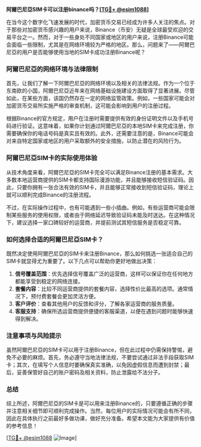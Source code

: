 **阿爾巴尼亞SIM卡可以注册binance吗？[[TG💪+ @esim1088](https://t.me/s/esim1088)]**

在当今这个数字化飞速发展的时代，加密货币交易已经成为许多人关注的焦点。对于那些对加密货币感兴趣的用户来说，Binance（币安）无疑是全球最受欢迎的交易平台之一。然而，对于一些身处不同国家或地区的用户来说，注册Binance可能会面临一些限制，尤其是在网络环境较为严格的地区。那么，问题来了——阿爾巴尼亞的用户是否能够使用当地的SIM卡成功注册Binance呢？

### 阿爾巴尼亞的网络环境与法律限制

首先，让我们了解一下阿爾巴尼亞的网络环境以及相关的法律法规。作为一个位于东南欧的小国，阿爾巴尼亞近年来在网络基础设施建设方面取得了显著进展。尽管如此，在某些方面，该国仍然存在一定的网络监管政策。例如，一些国家可能会对加密货币交易所实施严格的审查机制，这可能会影响到用户的注册过程。

根据Binance的官方规定，用户在注册时需要提供有效的身份证明文件以及手机号码进行验证。这意味着，如果你计划通过阿爾巴尼亞的本地SIM卡来完成注册，你需要确保你的电话号码是真实且有效的。此外，还需要注意的是，Binance可能会对来自特定国家或地区的用户采取额外的安全措施，以防止潜在的风险行为。

### 阿爾巴尼亞SIM卡的实际使用体验

从技术角度来看，阿爾巴尼亞的SIM卡完全可以满足Binance注册的基本需求。大多数本地运营商提供的SIM卡都支持国际漫游功能，并且能够接收短信验证码。因此，只要你拥有一张合法有效的SIM卡，并且能够正常接收到短信验证码，理论上就可以顺利完成Binance的注册流程。

不过，在实际操作过程中，也有可能遇到一些小插曲。例如，有些运营商可能会限制某些服务的使用权限，或者由于网络延迟导致验证码未能及时送达。在这种情况下，建议选择一家口碑较好的运营商，并提前测试其短信服务是否稳定可靠。

### 如何选择合适的阿爾巴尼亞SIM卡？

既然决定使用阿爾巴尼亞的SIM卡来注册Binance，那么如何挑选一张适合自己的SIM卡就显得尤为重要了。以下几点可以帮助你更好地做出决策：

1. **信号覆盖范围**：优先选择信号覆盖广泛的运营商，这样可以保证你在任何地方都能享受到稳定的网络连接。
2. **套餐内容**：比较不同运营商提供的套餐内容，选择性价比最高的选项。通常情况下，预付费套餐会更加灵活方便。
3. **客户评价**：查看其他用户的反馈和评分，了解各家运营商的服务质量。
4. **客服支持**：确保所选运营商提供便捷的客服渠道，以便在遇到问题时能够快速得到解决。

### 注意事项与风险提示

虽然阿爾巴尼亞的SIM卡可以用于注册Binance，但在此过程中仍需保持警惕，避免不必要的麻烦。首先，务必遵守当地法律法规，不要尝试通过非法手段获取SIM卡；其次，在填写个人信息时要确保真实准确，以免因虚假信息而遭到封禁；最后，妥善保管好自己的账户密码及相关资料，防止泄露给不法分子。

### 总结

综上所述，阿爾巴尼亞的SIM卡是可以用来注册Binance的，只要遵循正确的步骤并注意相关细节即可顺利完成操作。当然，每位用户的实际情况可能会有所不同，因此在具体执行之前最好多做功课，做好充分准备。希望本文能为大家提供有价值的参考信息！

[[TG💪+ @esim1088](https://t.me/s/esim1088) ![Image](https://i.postimg.cc/4NQfJmqS/Snipaste-2025-05-13-00-14-12.png)]